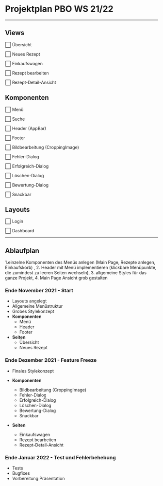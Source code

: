 # Projektplan PBO WS 21/22

---

## Views

⬜ Übersicht

⬜ Neues Rezept

⬜ Einkaufswagen

⬜ Rezept bearbeiten

⬜ Rezept-Detail-Ansicht

## Komponenten

⬜ Menü

⬜ Suche

⬜ Header (AppBar)

⬜ Footer

⬜ Bildbearbeitung (CroppingImage)

⬜ Fehler-Dialog

⬜ Erfolgreich-Dialog

⬜ Löschen-Dialog

⬜ Bewertung-Dialog

⬜ Snackbar

## Layouts

⬜ Login

⬜ Dashboard

---

## Ablaufplan
1.einzelne Komponenten des Menüs anlegen (Main Page, Rezepte anlegen, Einkaufskorb) , 2. Header mit Menü
implementieren (klickbare Menüpunkte, die zumindest zu leeren Seiten wechseln), 3. allgemeine Styles für das ganze
Projekt, 4. Main Page Ansicht grob gestalten
### Ende November 2021 - Start

- Layouts angelegt
- Allgemeine Menüstruktur
- Grobes Stylekonzept
- **Komponenten**
  - Menü
  - Header
  - Footer 
- **Seiten**
  - Übersicht
  - Neues Rezept
  
### Ende Dezember 2021 - Feature Freeze 

- Finales Stylekonzept
- **Komponenten**
  - Bildbearbeitung (CroppingImage)
  - Fehler-Dialog
  - Erfolgreich-Dialog
  - Löschen-Dialog
  - Bewertung-Dialog
  - Snackbar

- **Seiten**
  - Einkaufswagen
  - Rezept bearbeiten
  - Rezept-Detail-Ansicht

### Ende Januar 2022 - Test und Fehlerbehebung

- Tests
- Bugfixes
- Vorbereitung Präsentation
